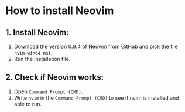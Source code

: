 # How to install Neovim

## 1. Install Neovim:

1. Download the version 0.9.4 of Neovim from [GitHub](https://github.com/neovim/neovim/releases/tag/v0.9.4) and pick the file `nvim-win64.msi`.
2. Run the installation file.

## 2. Check if Neovim works:

1. Open `Command Prompt (CMD)`.
2. Write `nvim` in the `Command Prompt (CMD)` to see if nvim is installed and able to run.
